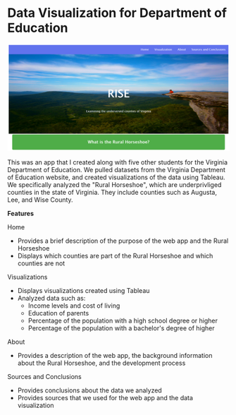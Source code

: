 # Data Visualization for Department of Education
![Image of Home Page](images/Home.png)

This was an app that I created along with five other students for the Virginia Department of Education. We pulled datasets from the Virginia Department of Education website, and created visualizations of the data using Tableau. We specifically analyzed the "Rural Horseshoe", which are underprivliged counties in the state of Virginia. They include counties such as Augusta, Lee, and Wise County.

**Features**

Home
* Provides a brief description of the purpose of the web app and the Rural Horseshoe
* Displays which counties are part of the Rural Horseshoe and which counties are not

Visualizations
* Displays visualizations created using Tableau
* Analyzed data such as:
    * Income levels and cost of living
    * Education of parents
    * Percentage of the population with a high school degree or higher
    * Percentage of the population with a bachelor's degree of higher

About
* Provides a description of the web app, the background information about the Rural Horseshoe, and the development process

Sources and Conclusions
* Provides conclusions about the data we analyzed
* Provides sources that we used for the web app and the data visualization



